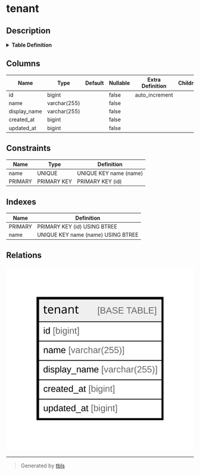 # tenant

## Description

<details>
<summary><strong>Table Definition</strong></summary>

```sql
CREATE TABLE `tenant` (
  `id` bigint NOT NULL AUTO_INCREMENT,
  `name` varchar(255) NOT NULL,
  `display_name` varchar(255) NOT NULL,
  `created_at` bigint NOT NULL,
  `updated_at` bigint NOT NULL,
  PRIMARY KEY (`id`),
  UNIQUE KEY `name` (`name`)
) ENGINE=InnoDB AUTO_INCREMENT=[Redacted by tbls] DEFAULT CHARSET=utf8mb4 COLLATE=utf8mb4_0900_ai_ci
```

</details>

## Columns

| Name | Type | Default | Nullable | Extra Definition | Children | Parents | Comment |
| ---- | ---- | ------- | -------- | ---------------- | -------- | ------- | ------- |
| id | bigint |  | false | auto_increment |  |  |  |
| name | varchar(255) |  | false |  |  |  |  |
| display_name | varchar(255) |  | false |  |  |  |  |
| created_at | bigint |  | false |  |  |  |  |
| updated_at | bigint |  | false |  |  |  |  |

## Constraints

| Name | Type | Definition |
| ---- | ---- | ---------- |
| name | UNIQUE | UNIQUE KEY name (name) |
| PRIMARY | PRIMARY KEY | PRIMARY KEY (id) |

## Indexes

| Name | Definition |
| ---- | ---------- |
| PRIMARY | PRIMARY KEY (id) USING BTREE |
| name | UNIQUE KEY name (name) USING BTREE |

## Relations

![er](tenant.svg)

---

> Generated by [tbls](https://github.com/k1LoW/tbls)
